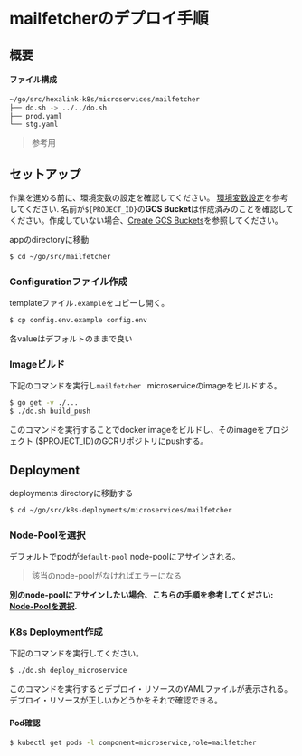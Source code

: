 # mailfetcherのデプロイ手順

## 概要

#### ファイル構成

```bash
~/go/src/hexalink-k8s/microservices/mailfetcher
├── do.sh -> ../../do.sh
├── prod.yaml
└── stg.yaml
```

> 参考用

## セットアップ

作業を進める前に、環境変数の設定を確認してください。
[環境変数設定](prepare_envvars.md)を参考してください.
名前が`${PROJECT_ID}`の**GCS Bucket**は作成済みのことを確認してください。作成していない場合、[Create GCS Buckets](create_gcs_buckets.md)を参照してください。

appのdirectoryに移動 

```bash
$ cd ~/go/src/mailfetcher
```

### Configurationファイル作成

templateファイル`.example`をコピーし開く。

```bash
$ cp config.env.example config.env
```

各valueはデフォルトのままで良い

### Imageビルド

下記のコマンドを実行し`mailfetcher ` microserviceのimageをビルドする。


```bash
$ go get -v ./...
$ ./do.sh build_push
```

このコマンドを実行することでdocker imageをビルドし、そのimageをプロジェクト ($PROJECT_ID)のGCRリポジトリにpushする。

## Deployment

deployments directoryに移動する

```bash
$ cd ~/go/src/k8s-deployments/microservices/mailfetcher
```

### Node-Poolを選択

デフォルトでpodが`default-pool` node-poolにアサインされる。
> 該当のnode-poolがなければエラーになる

**別のnode-poolにアサインしたい場合、こちらの手順を参考してください: [Node-Poolを選択](selecting_node-pool.md).**

### K8s Deployment作成

下記のコマンドを実行してください。

```bash
$ ./do.sh deploy_microservice
```
このコマンドを実行するとデプロイ・リソースのYAMLファイルが表示される。デプロイ・リソースが正しいかどうかをそれで確認できる。

#### Pod確認

```bash
$ kubectl get pods -l component=microservice,role=mailfetcher
```